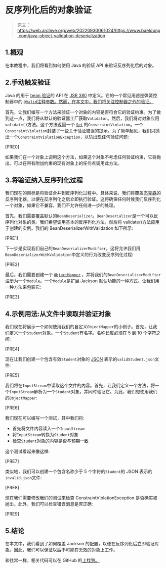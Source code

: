 # 反序列化后的对象验证

> 原文：<https://web.archive.org/web/20220930061024/https://www.baeldung.com/java-object-validation-deserialization>

## 1.概观

在本教程中，我们将看到如何使用 Java 的验证 API 来验证反序列化后的对象。

## 2.手动触发验证

Java 的用于 [bean 验证](/web/20221122042745/https://www.baeldung.com/javax-validation)的 API 在 [JSR 380](https://web.archive.org/web/20221122042745/https://jcp.org/en/jsr/detail?id=380) 中定义。它的一个常见用途是弹簧控制器中的 [`@Valid`注释参数。然而，在本文中，我们将关注控制器之外的验证。](/web/20221122042745/https://www.baeldung.com/spring-boot-bean-validation)

首先，让我们编写一个方法来验证一个对象的内容是否符合它的验证约束。为了做到这一点，我们将从默认的验证器工厂获取`Validator`。然后，我们将对对象应用`validate()`方法。这个方法返回一个 [`Set`](/web/20221122042745/https://www.baeldung.com/java-set-operations#1-what-is-a-set) 的`ConstraintViolation`。一个`ConstraintViolation`封装了一些关于验证错误的提示。为了简单起见，我们只抛出一个`ConstraintViolationException`，以防出现任何验证问题:

[PRE0]

如果我们在一个对象上调用这个方法，如果这个对象不考虑任何验证约束，它将抛出。可以在带有附加约束的现有对象上的任何点调用此方法。

## 3.将验证纳入反序列化过程

我们现在的目标是将验证合并到反序列化过程中。具体来说，我们将覆盖[杰克森](/web/20221122042745/https://www.baeldung.com/jackson)的反序列化器，以便在反序列化之后立即执行验证。这将确保任何时候我们反序列化一个对象，如果它不兼容，我们不允许任何进一步的处理。

首先，我们需要覆盖默认的`BeanDeserializer`。`BeanDeserializer`是一个可以反序列化对象的类。我们希望调用基本的反序列化方法，然后将 validate()方法应用于创建的实例。我们的 BeanDeserializerWithValidation 如下所示:

[PRE1]

下一步是实现我们自己的`BeanDeserializerModifier`。这将允许我们用`BeanDeserializerWithValidation`中定义的行为改变反序列化过程:

[PRE2]

最后，我们需要创建一个 [`ObjectMapper`](/web/20221122042745/https://www.baeldung.com/jackson-object-mapper-tutorial) ，并将我们的`BeanDeserializerModifier`注册为一个`Module`。一个`Module`是扩展 Jackson 默认功能的一种方式。让我们用一种方法来包装它:

[PRE3]

## 4.示例用法:从文件中读取并验证对象

我们现在将展示一个如何使用我们的自定义`ObjectMapper`的小例子。首先，让我们定义一个`Student`对象。一个`Student`有名字。名称长度必须在 5 到 10 个字符之间:

[PRE4]

现在让我们创建一个包含有效`Student`对象的 [JSON](/web/20221122042745/https://www.baeldung.com/java-json) 表示的`validStudent.json`文件:

[PRE5]

我们将在`InputStream`中读取这个文件的内容。首先，让我们定义一个方法，将一个`InputStream`解析为一个`Student`对象，并同时验证它。为此，我们想使用我们的`ObjectMapper`:

[PRE6]

我们现在可以编写一个测试，其中我们将:

*   首先将文件内容读入一个`InputStream`
*   将`InputStream`转换为`Student`对象
*   检查`Student`对象的内容是否与预期一致

这个测试看起来像这样:

[PRE7]

类似地，我们可以创建一个包含名称少于 5 个字符的`Student`的 JSON 表示的`invalid.json`文件:

[PRE8]

现在我们需要修改我们的测试来检查 ConstraintViolationException 是否确实被抛出。此外，我们可以检查错误消息是否正确:

[PRE9]

## 5.结论

在本文中，我们看到了如何覆盖 Jackson 的配置，以便在反序列化后立即验证对象。因此，我们可以保证以后不可能在无效的对象上工作。

和往常一样，相关代码可以在 GitHub 的[上找到。](https://web.archive.org/web/20221122042745/https://github.com/eugenp/tutorials/tree/master/javax-validation-advanced)